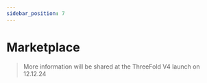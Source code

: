```yaml
---
sidebar_position: 7
---
```


# Marketplace

> More information will be shared at the ThreeFold V4 launch on 12.12.24